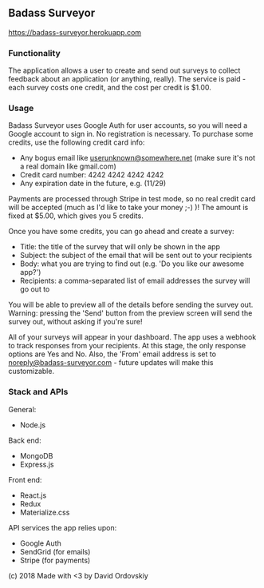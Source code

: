## Badass Surveyor

https://badass-surveyor.herokuapp.com

### Functionality
The application allows a user to create and send out surveys to collect feedback about an application
(or anything, really). The service is paid - each survey costs one credit, and the cost per credit is
$1.00.

### Usage
Badass Surveyor uses Google Auth for user accounts, so you will need a Google account to sign in. No
registration is necessary. To purchase some credits, use the following credit card info:

- Any bogus email like userunknown@somewhere.net (make sure it's not a real domain like gmail.com)
- Credit card number: 4242 4242 4242 4242
- Any expiration date in the future, e.g. (11/29)

Payments are processed through Stripe in test mode, so no real credit card will be accepted (much as
I'd like to take your money ;-) )! The amount is fixed at $5.00, which gives you 5 credits.

Once you have some credits, you can go ahead and create a survey:

- Title: the title of the survey that will only be shown in the app
- Subject: the subject of the email that will be sent out to your recipients
- Body: what you are trying to find out (e.g. 'Do you like our awesome app?')
- Recipients: a comma-separated list of email addresses the survey will go out to

You will be able to preview all of the details before sending the survey out. Warning: pressing
the 'Send' button from the preview screen will send the survey out, without asking if you're sure!

All of your surveys will appear in your dashboard. The app uses a webhook to track responses from
your recipients. At this stage, the only response options are Yes and No. Also, the 'From' email
address is set to noreply@badass-surveyor.com - future updates will make this customizable.

### Stack and APIs
General:
- Node.js

Back end:
- MongoDB
- Express.js

Front end:
- React.js
- Redux
- Materialize.css

API services the app relies upon:
- Google Auth
- SendGrid (for emails)
- Stripe (for payments)

(c) 2018 Made with <3 by David Ordovskiy
